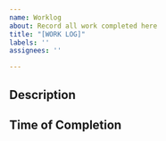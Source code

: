 ```yaml
---
name: Worklog
about: Record all work completed here
title: "[WORK LOG]"
labels: ''
assignees: ''

---
```


<!--- Please insert name of task in Title above -->

## Description
<!--- Describe your work in detail -->

##  Time of Completion
<!--- Insert the Date and Time of completion. -->
<!--- *Example - March 6th, 2021 18:00 - 18:34 -->
